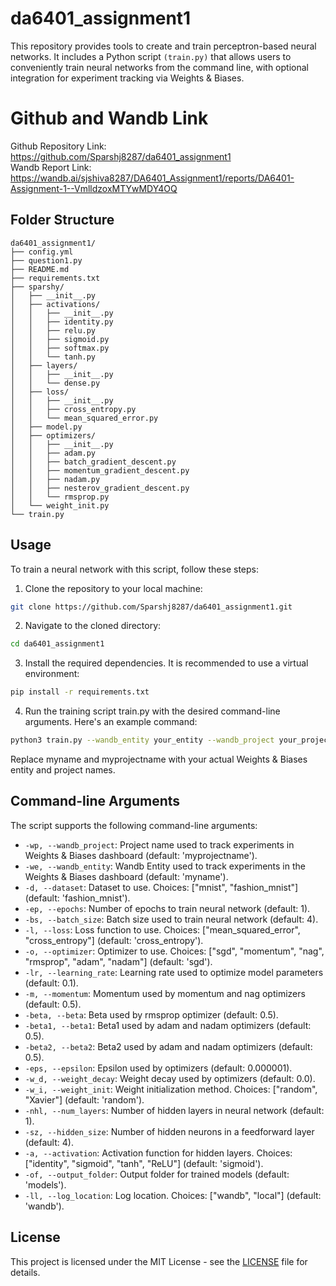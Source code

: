 # da6401_assignment1
This repository provides tools to create and train perceptron-based neural networks. It includes a Python script ```(train.py)``` that allows users to conveniently train neural networks from the command line, with optional integration for experiment tracking via Weights & Biases.

# Github and Wandb Link
Github Repository Link: https://github.com/Sparshj8287/da6401_assignment1<br>
Wandb Report Link: https://wandb.ai/sjshiva8287/DA6401_Assignment1/reports/DA6401-Assignment-1--VmlldzoxMTYwMDY4OQ

## Folder Structure

```
da6401_assignment1/
├── config.yml
├── question1.py
├── README.md
├── requirements.txt
├── sparshy/
│   ├── __init__.py
│   ├── activations/
│   │   ├── __init__.py
│   │   ├── identity.py
│   │   ├── relu.py
│   │   ├── sigmoid.py
│   │   ├── softmax.py
│   │   └── tanh.py
│   ├── layers/
│   │   ├── __init__.py
│   │   └── dense.py
│   ├── loss/
│   │   ├── __init__.py
│   │   ├── cross_entropy.py
│   │   └── mean_squared_error.py
│   ├── model.py
│   ├── optimizers/
│   │   ├── __init__.py
│   │   ├── adam.py
│   │   ├── batch_gradient_descent.py
│   │   ├── momentum_gradient_descent.py
│   │   ├── nadam.py
│   │   ├── nesterov_gradient_descent.py
│   │   └── rmsprop.py
│   └── weight_init.py
└── train.py
```

## Usage

To train a neural network with this script, follow these steps:

1. Clone the repository to your local machine:

```bash
git clone https://github.com/Sparshj8287/da6401_assignment1.git
```

2. Navigate to the cloned directory:
```bash
cd da6401_assignment1
```

3. Install the required dependencies. It is recommended to use a virtual environment:
```bash
pip install -r requirements.txt
```

4. Run the training script train.py with the desired command-line arguments. Here's an example command:
```bash
python3 train.py --wandb_entity your_entity --wandb_project your_project -d fashion_mnist -ep 10 -bs 32 -l cross_entropy -o adam -lr 0.001 -nhl 2 -sz 64 -a ReLU
```

Replace myname and myprojectname with your actual Weights & Biases entity and project names.

## Command-line Arguments

The script supports the following command-line arguments:

- `-wp, --wandb_project`: Project name used to track experiments in Weights & Biases dashboard (default: 'myprojectname').
- `-we, --wandb_entity`: Wandb Entity used to track experiments in the Weights & Biases dashboard (default: 'myname').
- `-d, --dataset`: Dataset to use. Choices: ["mnist", "fashion_mnist"] (default: 'fashion_mnist').
- `-ep, --epochs`: Number of epochs to train neural network (default: 1).
- `-bs, --batch_size`: Batch size used to train neural network (default: 4).
- `-l, --loss`: Loss function to use. Choices: ["mean_squared_error", "cross_entropy"] (default: 'cross_entropy').
- `-o, --optimizer`: Optimizer to use. Choices: ["sgd", "momentum", "nag", "rmsprop", "adam", "nadam"] (default: 'sgd').
- `-lr, --learning_rate`: Learning rate used to optimize model parameters (default: 0.1).
- `-m, --momentum`: Momentum used by momentum and nag optimizers (default: 0.5).
- `-beta, --beta`: Beta used by rmsprop optimizer (default: 0.5).
- `-beta1, --beta1`: Beta1 used by adam and nadam optimizers (default: 0.5).
- `-beta2, --beta2`: Beta2 used by adam and nadam optimizers (default: 0.5).
- `-eps, --epsilon`: Epsilon used by optimizers (default: 0.000001).
- `-w_d, --weight_decay`: Weight decay used by optimizers (default: 0.0).
- `-w_i, --weight_init`: Weight initialization method. Choices: ["random", "Xavier"] (default: 'random').
- `-nhl, --num_layers`: Number of hidden layers in neural network (default: 1).
- `-sz, --hidden_size`: Number of hidden neurons in a feedforward layer (default: 4).
- `-a, --activation`: Activation function for hidden layers. Choices: ["identity", "sigmoid", "tanh", "ReLU"] (default: 'sigmoid').
- `-of, --output_folder`: Output folder for trained models (default: 'models').
- `-ll, --log_location`: Log location. Choices: ["wandb", "local"] (default: 'wandb').

## License

This project is licensed under the MIT License - see the [LICENSE](LICENSE) file for details.
